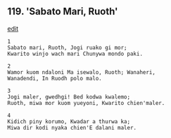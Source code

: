 
## 119.  'Sabato Mari, Ruoth'
[edit](https://docs.google.com/document/d/1ZyICmQoq7Yy%2DrrAO%2D2IabGtU7qcRx_eX/edit?mode=html)



    1
    Sabato mari, Ruoth, Jogi ruako gi mor;
    Kwarito winjo wach mari Chunywa mondo paki.

    2
    Wamor kuom ndaloni Ma isewalo, Ruoth; Wanaheri,
    Wanadendi, In Ruodh polo malo.

    3
    Jogi maler, gwedhgi! Bed kodwa kwalemo;
    Ruoth, miwa mor kuom yueyoni, Kwarito chien'maler.

    4
    Kidich piny korumo, Kwadar a thurwa ka;
    Miwa dir kodi nyaka chien'E dalani maler.

